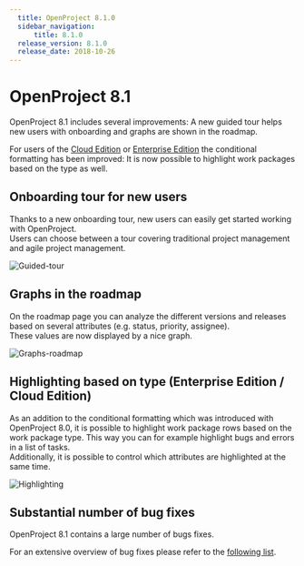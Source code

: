 ```yaml
---
  title: OpenProject 8.1.0
  sidebar_navigation:
      title: 8.1.0
  release_version: 8.1.0
  release_date: 2018-10-26
---
```



# OpenProject 8.1

OpenProject 8.1 includes several improvements: A new guided tour helps
new users with onboarding and graphs are shown in the roadmap.

For users of the [Cloud Edition](https://www.openproject.org/hosting/)
or [Enterprise
Edition](https://www.openproject.org/enterprise-edition/) the
conditional formatting has been improved: It is now possible to
highlight work packages based on the type as well.

## Onboarding tour for new users

Thanks to a new onboarding tour, new users can easily get started
working with OpenProject.  
Users can choose between a tour covering traditional project management
and agile project
management.

![Guided-tour](https://1t1rycb9er64f1pgy2iuseow-wpengine.netdna-ssl.com/wp-content/uploads/2018/10/Guided-tour-1.png)

## Graphs in the roadmap

On the roadmap page you can analyze the different versions and releases
based on several attributes (e.g. status, priority, assignee).  
These values are now displayed by a nice
graph.

![Graphs-roadmap](https://1t1rycb9er64f1pgy2iuseow-wpengine.netdna-ssl.com/wp-content/uploads/2018/10/Graphs-roadmap-1.png)

## Highlighting based on type (Enterprise Edition / Cloud Edition)

As an addition to the conditional formatting which was introduced with
OpenProject 8.0, it is possible to highlight work package rows based on
the work package type. This way you can for example highlight bugs and
errors in a list of tasks.  
Additionally, it is possible to control which attributes are highlighted
at the same
time.

![Highlighting](https://1t1rycb9er64f1pgy2iuseow-wpengine.netdna-ssl.com/wp-content/uploads/2018/10/Highlighting-1.png)

## Substantial number of bug fixes

OpenProject 8.1 contains a large number of bugs fixes.

For an extensive overview of bug fixes please refer to the [following
list](https://community.openproject.com/projects/openproject/work_packages?query_props=%7B%22c%22:%5B%22id%22,%22subject%22,%22type%22,%22status%22,%22assignee%22,%22version%22%5D,%22hi%22:true,%22g%22:%22%22,%22t%22:%22parent:asc%22,%22f%22:%5B%7B%22n%22:%22status%22,%22o%22:%22*%22,%22v%22:%5B%5D%7D,%7B%22n%22:%22type%22,%22o%22:%22=%22,%22v%22:%5B%221%22%5D%7D,%7B%22n%22:%22version%22,%22o%22:%22=%22,%22v%22:%5B%22989%22%5D%7D,%7B%22n%22:%22subprojectId%22,%22o%22:%22*%22,%22v%22:%5B%5D%7D%5D,%22pa%22:1,%22pp%22:100%7D).

</div>

